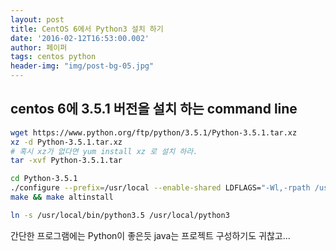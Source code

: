 ```yaml
---
layout: post
title: CentOS 6에서 Python3 설치 하기 
date: '2016-02-12T16:53:00.002'
author: 페이퍼
tags: centos python
header-img: "img/post-bg-05.jpg"
---
```


## centos 6에 3.5.1 버전을 설치 하는 command line
 
```bash
wget https://www.python.org/ftp/python/3.5.1/Python-3.5.1.tar.xz
xz -d Python-3.5.1.tar.xz
# 혹시 xz가 없다면 yum install xz 로 설치 하라.
tar -xvf Python-3.5.1.tar

cd Python-3.5.1
./configure --prefix=/usr/local --enable-shared LDFLAGS="-Wl,-rpath /usr/local/lib"
make && make altinstall

ln -s /usr/local/bin/python3.5 /usr/local/python3
```

간단한 프로그램에는 Python이 좋은듯 java는 프로젝트 구성하기도 귀찮고...
